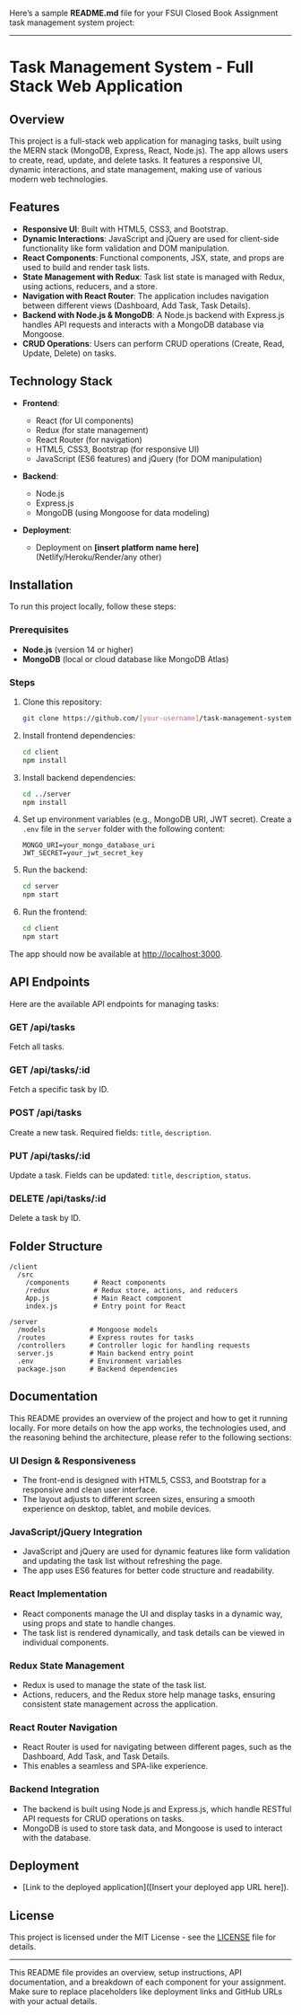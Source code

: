 Here’s a sample **README.md** file for your FSUI Closed Book Assignment task management system project:

---

# Task Management System - Full Stack Web Application

## Overview

This project is a full-stack web application for managing tasks, built using the MERN stack (MongoDB, Express, React, Node.js). The app allows users to create, read, update, and delete tasks. It features a responsive UI, dynamic interactions, and state management, making use of various modern web technologies.

## Features

* **Responsive UI**: Built with HTML5, CSS3, and Bootstrap.
* **Dynamic Interactions**: JavaScript and jQuery are used for client-side functionality like form validation and DOM manipulation.
* **React Components**: Functional components, JSX, state, and props are used to build and render task lists.
* **State Management with Redux**: Task list state is managed with Redux, using actions, reducers, and a store.
* **Navigation with React Router**: The application includes navigation between different views (Dashboard, Add Task, Task Details).
* **Backend with Node.js & MongoDB**: A Node.js backend with Express.js handles API requests and interacts with a MongoDB database via Mongoose.
* **CRUD Operations**: Users can perform CRUD operations (Create, Read, Update, Delete) on tasks.

## Technology Stack

* **Frontend**:

  * React (for UI components)
  * Redux (for state management)
  * React Router (for navigation)
  * HTML5, CSS3, Bootstrap (for responsive UI)
  * JavaScript (ES6 features) and jQuery (for DOM manipulation)

* **Backend**:

  * Node.js
  * Express.js
  * MongoDB (using Mongoose for data modeling)

* **Deployment**:

  * Deployment on **\[insert platform name here]** (Netlify/Heroku/Render/any other)

## Installation

To run this project locally, follow these steps:

### Prerequisites

* **Node.js** (version 14 or higher)
* **MongoDB** (local or cloud database like MongoDB Atlas)

### Steps

1. Clone this repository:

   ```bash
   git clone https://github.com/[your-username]/task-management-system.git
   ```

2. Install frontend dependencies:

   ```bash
   cd client
   npm install
   ```

3. Install backend dependencies:

   ```bash
   cd ../server
   npm install
   ```

4. Set up environment variables (e.g., MongoDB URI, JWT secret). Create a `.env` file in the `server` folder with the following content:

   ```plaintext
   MONGO_URI=your_mongo_database_uri
   JWT_SECRET=your_jwt_secret_key
   ```

5. Run the backend:

   ```bash
   cd server
   npm start
   ```

6. Run the frontend:

   ```bash
   cd client
   npm start
   ```

The app should now be available at [http://localhost:3000](http://localhost:3000).

## API Endpoints

Here are the available API endpoints for managing tasks:

### GET /api/tasks

Fetch all tasks.

### GET /api/tasks/\:id

Fetch a specific task by ID.

### POST /api/tasks

Create a new task. Required fields: `title`, `description`.

### PUT /api/tasks/\:id

Update a task. Fields can be updated: `title`, `description`, `status`.

### DELETE /api/tasks/\:id

Delete a task by ID.

## Folder Structure

```
/client
  /src
    /components      # React components
    /redux           # Redux store, actions, and reducers
    App.js           # Main React component
    index.js         # Entry point for React

/server
  /models           # Mongoose models
  /routes           # Express routes for tasks
  /controllers      # Controller logic for handling requests
  server.js         # Main backend entry point
  .env              # Environment variables
  package.json      # Backend dependencies
```

## Documentation

This README provides an overview of the project and how to get it running locally. For more details on how the app works, the technologies used, and the reasoning behind the architecture, please refer to the following sections:

### UI Design & Responsiveness

* The front-end is designed with HTML5, CSS3, and Bootstrap for a responsive and clean user interface.
* The layout adjusts to different screen sizes, ensuring a smooth experience on desktop, tablet, and mobile devices.

### JavaScript/jQuery Integration

* JavaScript and jQuery are used for dynamic features like form validation and updating the task list without refreshing the page.
* The app uses ES6 features for better code structure and readability.

### React Implementation

* React components manage the UI and display tasks in a dynamic way, using props and state to handle changes.
* The task list is rendered dynamically, and task details can be viewed in individual components.

### Redux State Management

* Redux is used to manage the state of the task list.
* Actions, reducers, and the Redux store help manage tasks, ensuring consistent state management across the application.

### React Router Navigation

* React Router is used for navigating between different pages, such as the Dashboard, Add Task, and Task Details.
* This enables a seamless and SPA-like experience.

### Backend Integration

* The backend is built using Node.js and Express.js, which handle RESTful API requests for CRUD operations on tasks.
* MongoDB is used to store task data, and Mongoose is used to interact with the database.

## Deployment

* \[Link to the deployed application]\(\[Insert your deployed app URL here]).

## License

This project is licensed under the MIT License - see the [LICENSE](LICENSE) file for details.

---

This README file provides an overview, setup instructions, API documentation, and a breakdown of each component for your assignment. Make sure to replace placeholders like deployment links and GitHub URLs with your actual details.
